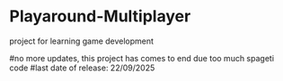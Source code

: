 # Playaround-Multiplayer
project for learning game development

#no more updates, this project has comes to end due too much spageti code
#last date of release: 22/09/2025
